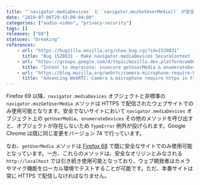 ```yaml
---
title: "`navigator.mediaDevices` と `navigator.mozGetUserMedia()` が安全でないサイトでは使用できなくなりました"
date: "2019-07-06T20:43:00-04:00"
categories: ["audio-video", "privacy-security"]
tags: []
releases: ["69"]
statuses: "breaking"
references:
    - url: "https://bugzilla.mozilla.org/show_bug.cgi?id=1528031"
      title: "Bug 1528031 - Make navigator.mediaDevices SecureContext (removing it in http)"
    - url: "https://groups.google.com/d/topic/mozilla.dev.platform/vmO0NRM46l8/discussion"
      title: "Intent to deprecate: insecure getUserMedia & enumerateDevices requests"
    - url: "https://blog.mozilla.org/webrtc/camera-microphone-require-https-in-firefox-68/"
      title: "Advancing WebRTC: Camera & microphone require https in Firefox 68."
---
```

Firefox 69 以降、`navigator.mediaDevices` オブジェクトと非標準の `navigator.mozGetUserMedia` メソッドは HTTPS で配信されたウェブサイトでのみ使用可能となります。安全でないサイトにおいて `navigator.mediaDevices` オブジェクト上の `getUserMedia`、`enumerateDevices` その他のメソッドを呼び出すと、オブジェクトが存在しないため `TypeError` 例外が投げられます。Google Chrome は既に同じ変更をバージョン 74 で行っています。

なお、`getUserMedia` メソッドは [Firefox 68](https://www.fxsitecompat.dev/ja/docs/2019/getusermedia-can-no-longer-be-used-on-insecure-sites/) で既に安全なサイトでのみ使用可能となっています。一方、これらのメソッドは、安全なオリジンとみなされる `http://localhost` では引き続き使用可能となっており、ウェブ開発者はカメラやマイク機能をローカル環境でテストすることが可能です。ただ、本番サイトは常に HTTPS で配信しなければなりません。
